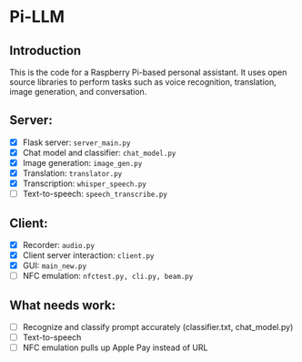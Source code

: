 # Pi-LLM

## Introduction
This is the code for a Raspberry Pi-based personal assistant. It uses open source libraries to perform tasks such as voice recognition, translation, image generation, and conversation. 

## Server:
- [x] Flask server: ```server_main.py```
- [x] Chat model and classifier: ```chat_model.py```
- [x] Image generation: ```image_gen.py```
- [x] Translation: ```translator.py```
- [x] Transcription: ```whisper_speech.py```
- [ ] Text-to-speech: ```speech_transcribe.py```

## Client:
- [x] Recorder: ```audio.py```
- [x] Client server interaction: ```client.py```
- [x] GUI: ```main_new.py```
- [ ] NFC emulation: ```nfctest.py, cli.py, beam.py```

## What needs work:
- [ ] Recognize and classify prompt accurately (classifier.txt, chat_model.py)
- [ ] Text-to-speech 
- [ ] NFC emulation pulls up Apple Pay instead of URL
